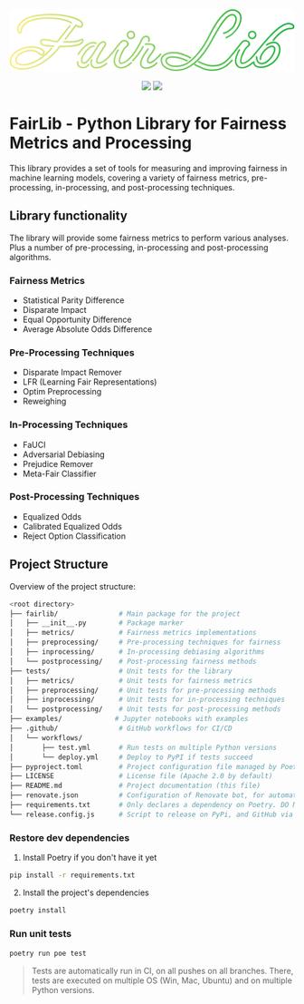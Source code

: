 <p align="center"><img src="assets/logo.svg"></p>
<p align="center"><a href="https://www.python.org/"><img src="https://img.shields.io/badge/python-3670A0?style=flate&logo=python&logoColor=ffdd54"></a>   <a href="https://conventionalcommits.org"><img src="https://img.shields.io/badge/Conventional%20Commits-1.0.0-%23FE5196?logo=conventionalcommits"></a></p>

# FairLib - Python Library for Fairness Metrics and Processing

This library provides a set of tools for measuring and improving fairness in machine learning models, covering a variety of fairness metrics, pre-processing, in-processing, and post-processing techniques.

## Library functionality
The library will provide some fairness metrics to perform various analyses. Plus a number of pre-processing, in-processing and post-processing algorithms.

### Fairness Metrics
- Statistical Parity Difference
- Disparate Impact
- Equal Opportunity Difference
- Average Absolute Odds Difference

### Pre-Processing Techniques
- Disparate Impact Remover
- LFR (Learning Fair Representations)
- Optim Preprocessing
- Reweighing

### In-Processing Techniques
- FaUCI
- Adversarial Debiasing
- Prejudice Remover
- Meta-Fair Classifier

### Post-Processing Techniques
- Equalized Odds
- Calibrated Equalized Odds
- Reject Option Classification

## Project Structure

Overview of the project structure:

```bash
<root directory>
├── fairlib/               # Main package for the project
│   ├── __init__.py        # Package marker
│   ├── metrics/           # Fairness metrics implementations
│   ├── preprocessing/     # Pre-processing techniques for fairness
│   ├── inprocessing/      # In-processing debiasing algorithms
│   └── postprocessing/    # Post-processing fairness methods
├── tests/                 # Unit tests for the library
│   ├── metrics/           # Unit tests for fairness metrics
│   ├── preprocessing/     # Unit tests for pre-processing methods
│   ├── inprocessing/      # Unit tests for in-processing techniques
│   └── postprocessing/    # Unit tests for post-processing methods
├── examples/             # Jupyter notebooks with examples
├── .github/               # GitHub workflows for CI/CD
│   └── workflows/
│       ├── test.yml       # Run tests on multiple Python versions
│       └── deploy.yml     # Deploy to PyPI if tests succeed
├── pyproject.toml         # Project configuration file managed by Poetry
├── LICENSE                # License file (Apache 2.0 by default)
├── README.md              # Project documentation (this file)
├── renovate.json          # Configuration of Renovate bot, for automatic dependency updates
├── requirements.txt       # Only declares a dependency on Poetry. DO NOT EDIT THIS FILE
└── release.config.js      # Script to release on PyPi, and GitHub via semantic-release
```

### Restore dev dependencies

1. Install Poetry if you don't have it yet
```bash
pip install -r requirements.txt
```

2. Install the project's dependencies
```bash
poetry install
```

### Run unit tests
```bash
poetry run poe test
```

> Tests are automatically run in CI, on all pushes on all branches.
> There, tests are executed on multiple OS (Win, Mac, Ubuntu) and on multiple Python versions.
